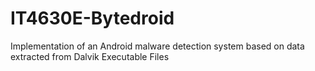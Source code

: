 # IT4630E-Bytedroid
Implementation of an Android malware detection system based on data extracted from Dalvik Executable Files

